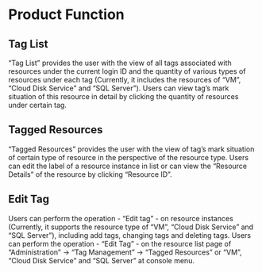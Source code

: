 ﻿# Product Function

## Tag List

“Tag List” provides the user with the view of all tags associated with resources under the current login ID and the quantity of various types of resources under each tag (Currently, it includes the resources of “VM”, “Cloud Disk Service” and “SQL Server”). Users can view tag’s mark situation of this resource in detail by clicking the quantity of resources under certain tag.

## Tagged Resources
“Tagged Resources” provides the user with the view of tag’s mark situation of certain type of resource in the perspective of the resource type. Users can edit the label of a resource instance in list or can view the “Resource Details” of the resource by clicking “Resource ID”.

## Edit Tag
Users can perform the operation - “Edit tag” - on resource instances (Currently, it supports the resource type of “VM”, “Cloud Disk Service” and “SQL Server”), including add tags, changing tags and deleting tags. Users can perform the operation - “Edit Tag” - on the resource list page of “Administration” -> “Tag Management” -> “Tagged Resources” or “VM”, “Cloud Disk Service” and “SQL Server” at console menu.
